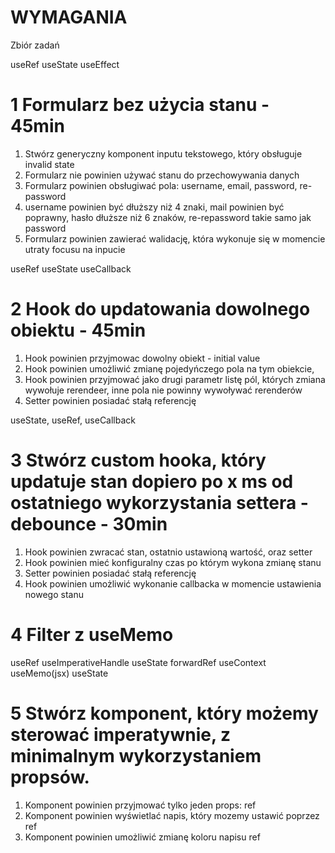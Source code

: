 # WYMAGANIA

Zbiór zadań

useRef useState useEffect

# 1 Formularz bez użycia stanu - 45min

1. Stwórz generyczny komponent inputu tekstowego, który obsługuje invalid state
2. Formularz nie powinien używać stanu do przechowywania danych
3. Formularz powinien obsługiwać pola: username, email, password, re-password
4. username powinien być dłuższy niż 4 znaki, mail powinien być poprawny, hasło dłuższe niż 6 znaków, re-repassword takie samo jak password
5. Formularz powinien zawierać walidację, która wykonuje się w momencie utraty focusu na inpucie

useRef useState useCallback

# 2 Hook do updatowania dowolnego obiektu - 45min

1. Hook powinien przyjmowac dowolny obiekt - initial value
2. Hook powinien umożliwić zmianę pojedyńczego pola na tym obiekcie,
3. Hook powinien przyjmować jako drugi parametr listę pól, których zmiana wywołuje rerendeer, inne pola nie powinny wywoływać rerenderów
4. Setter powinien posiadać stałą referencję

useState, useRef, useCallback

# 3 Stwórz custom hooka, który updatuje stan dopiero po x ms od ostatniego wykorzystania settera - debounce - 30min

1. Hook powinien zwracać stan, ostatnio ustawioną wartość, oraz setter
2. Hook powinien mieć konfiguralny czas po którym wykona zmianę stanu
3. Setter powinien posiadać stałą referencję
4. Hook powinien umożliwić wykonanie callbacka w momencie ustawienia nowego stanu


# 4 Filter z useMemo

useRef useImperativeHandle useState forwardRef
useContext useMemo(jsx) useState

# 5 Stwórz komponent, który możemy sterować imperatywnie, z minimalnym wykorzystaniem propsów.

1. Komponent powinien przyjmować tylko jeden props: ref
2. Komponent powinien wyświetlać napis, który mozemy ustawić poprzez ref
3. Komponent powinien umożliwić zmianę koloru napisu ref
